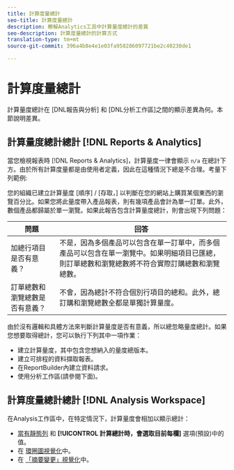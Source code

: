 ```yaml
---
title: 計算度量總計
seo-title: 計算度量總計
description: 瞭解Analytics工具中計算量度總計的差異
seo-description: 計算度量總計的計算方式
translation-type: tm+mt
source-git-commit: 396a4b8e4e1e03fa958286097721be2c40230de1

---
```



# 計算度量總計

計算量度總計在 [DNL報告與分析] 和 [DNL分析工作區]之間的顯示差異為何。本節說明差異。

## 計算量度總計總計 [!DNL Reports & Analytics]

當您檢視報表時 [!DNL Reports & Analytics]，計算量度一律會顯示 `n/a` 在總計下方。由於所有計算度量都是由使用者定義，因此在這種情況下總是不合理。考量下列範例:

您的組織已建立計算量度 [順序] / [存取，] 以判斷在您的網站上購買某個東西的瀏覽百分比。如果您將此量度帶入產品報表，則有幾項產品會計為單一訂單。此外，數個產品都歸屬於單一瀏覽。如果此報告包含計算量度總計，則會出現下列問題：

| 問題 | 回答 |
|---|---|
| 加總行項目是否有意義？ | 不是，因為多個產品可以包含在單一訂單中，而多個產品可以包含在單一瀏覽中。如果明細項目已匯總，則訂單總數和瀏覽總數將不符合實際訂購總數和瀏覽總數。 |
| 訂單總數和瀏覽總數是否有意義？ | 不會，因為總計不符合個別行項目的總和。此外，總訂購和瀏覽總數全都是單獨計算量度。 |

由於沒有邏輯和具體方法來判斷計算量度是否有意義，所以總忽略量度總計。如果您想要取得總計，您可以執行下列其中一項作業：

* 建立計算量度，其中包含您想納入的量度總版本。
* 建立可排程的資料擷取報表。
* 在ReportBuilder內建立資料請求。
* 使用分析工作區(請參閱下面)。

## 計算度量總計總計 [!DNL Analysis Workspace]

在Analysis工作區中，在特定情況下，計算量度會相加以顯示總計：

* [當有靜態列](/help/analyze/analysis-workspace/build-workspace-project/column-row-settings/manual-vs-dynamic-rows.md) 和 **[!UICONTROL 計算總計時，會選取目前每欄]** 選項(預設)中的值。
* 在 [環圈圖視覺化](/help/analyze/analysis-workspace/visualizations/donut.md)中。
* 在 [「摘要變更」視覺化](/help/analyze/analysis-workspace/visualizations/summary-number-change.md)中。
